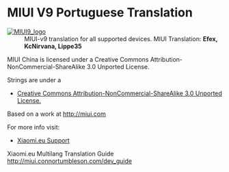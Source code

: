 # MIUI V9 Portuguese Translation
<dl>
  <dt><a href="https://xiaomi.eu/" target="_blank"><img src="https://i.imgur.com/cfZo29t.gif" border="0" alt="MIUI9_logo"></a></dt>
  <dd>
    MIUI-v9 translation for all supported devices. MIUI Translation: <b>Efex, KcNirvana, Lippe35</b>
  </dd>
</dl>


MIUI China is licensed under a Creative Commons Attribution-NonCommercial-ShareAlike 3.0 Unported License.

Strings are under a 
- [Creative Commons Attribution-NonCommercial-ShareAlike 3.0 Unported License.](http://creativecommons.org/licenses/by-nc-sa/3.0/)

Based on a work at http://miui.com

For more info visit:
- [Xiaomi.eu Support](http://xiaomi.eu) 

Xiaomi.eu Multilang Translation Guide http://miui.connortumbleson.com/dev_guide